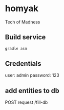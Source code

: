 # homyak
Tech of Madness

## Build service

```bash
gradle asm
```


## Credentials

user: admin
password: 123



## add entities to db
POST request /fill-db